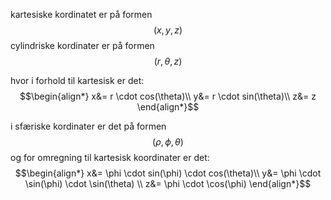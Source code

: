 kartesiske kordinatet er på formen
$$
(x, y, z)
$$
cylindriske kordinater er på formen
$$(r, \theta, z)$$

hvor i forhold til kartesisk er det:
$$\begin{align*}
x&= r \cdot cos(\theta)\\
y&= r \cdot sin(\theta)\\
z&= z
\end{align*}$$

i sfæriske kordinater er det på formen
$$(\rho, \phi, \theta)$$
og for omregning til kartesisk koordinater er det:
$$\begin{align*}
x&= \phi \cdot sin(\phi) \cdot cos(\theta)\\
y&= \phi \cdot \sin(\phi) \cdot \sin(\theta) \\
z&= \phi \cdot \cos(\phi)
\end{align*}$$
